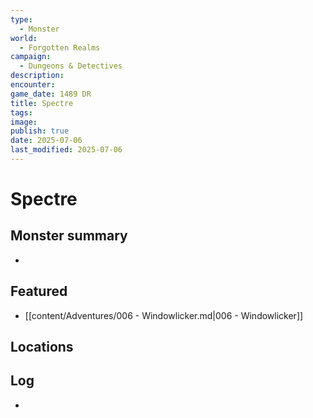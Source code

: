 ```yaml
---
type:
  - Monster
world:
  - Forgotten Realms
campaign:
  - Dungeons & Detectives
description: 
encounter: 
game_date: 1489 DR
title: Spectre
tags: 
image: 
publish: true
date: 2025-07-06
last_modified: 2025-07-06
---
```


# Spectre

## Monster summary
* 

## Featured
- [[content/Adventures/006 - Windowlicker.md|006 - Windowlicker]]


## Locations


## Log
* 